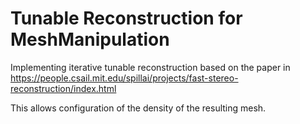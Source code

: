 # Tunable Reconstruction for MeshManipulation

Implementing iterative tunable reconstruction based on the paper in https://people.csail.mit.edu/spillai/projects/fast-stereo-reconstruction/index.html

This allows configuration of the density of the resulting mesh.
